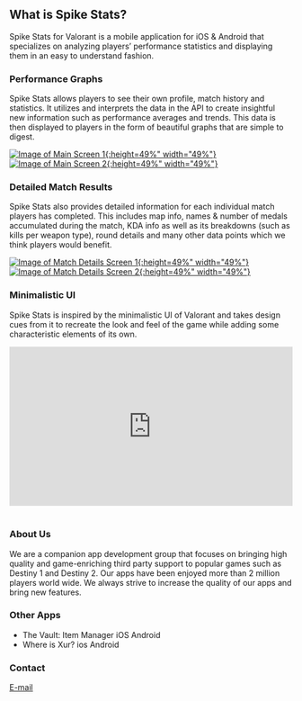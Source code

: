 ## What is Spike Stats?

Spike Stats for Valorant is a mobile application for iOS & Android that specializes on analyzing players’ performance statistics and displaying them in an easy to understand fashion.

### Performance Graphs

Spike Stats allows players to see their own profile, match history and statistics. It utilizes and interprets the data in the API to create insightful new information such as performance averages and trends. This data is then displayed to players in the form of beautiful graphs that are simple to digest.

[![Image of Main Screen 1](screenshots/framed_1.png){:height=49%" width="49%"}](screenshots/framed_1.png)
[![Image of Main Screen 2](screenshots/framed_2.png){:height=49%" width="49%"}](screenshots/framed_2.png)

### Detailed Match Results

Spike Stats also provides detailed information for each individual match players has completed. This includes map info, names & number of medals accumulated during the match, KDA info as well as its breakdowns (such as kills per weapon type), round details and many other data points which we think players would benefit.

[![Image of Match Details Screen 1](screenshots/framed_3.png){:height=49%" width="49%"}](screenshots/framed_3.png)
[![Image of Match Details Screen 2](screenshots/framed_4.png){:height=49%" width="49%"}](screenshots/framed_4.png)

### Minimalistic UI

Spike Stats is inspired by the minimalistic UI of Valorant and takes design cues from it to recreate the look and feel of the game while adding some characteristic elements of its own.

<style>.embed-container { position: relative; padding-bottom: 56.25%; height: 0; overflow: hidden; max-width: 100%; } .embed-container iframe, .embed-container object, .embed-container embed { position: absolute; top: 0; left: 0; width: 100%; height: 100%; }</style><div class='embed-container'><iframe src='https://www.youtube.com/embed/QWg4vfqczVI' frameborder='0' allowfullscreen></iframe></div>

<br/>

### About Us

We are a companion app development group that focuses on bringing high quality and game-enriching third party support to popular games such as Destiny 1 and Destiny 2.
Our apps have been enjoyed more than 2 million players world wide. We always strive to increase the quality of our apps and bring new features.

### Other Apps
* The Vault: Item Manager iOS Android
* Where is Xur? ios Android

### Contact

[E-mail](mailto:crocusgames@gmail.com)
